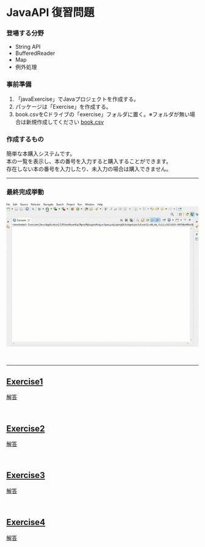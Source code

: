 # JavaAPI 復習問題

### 登場する分野
* String API
* BufferedReader
* Map
* 例外処理

### 事前準備
1. 「javaExercise」でJavaプロジェクトを作成する。
1. パッケージは「Exercise」を作成する。
1. book.csvをCドライブの「exercise」フォルダに置く。※フォルダが無い場合は新規作成してください
[book.csv](/book.csv)

### 作成するもの
簡単な本購入システムです。  
本の一覧を表示し、本の番号を入力すると購入することができます。  
存在しない本の番号を入力したり、未入力の場合は購入できません。

***
### 最終完成挙動
![完成挙動](img/finish.gif)

<br>

***

## [Exercise1](exercise1.md)
[解答](src/Exercise1.java)

<br>

## [Exercise2](exercise2.md)
[解答](src/Execvise2.java)

<br>

## [Exercise3](exercise3.md)
[解答](src/Exercise3.java)

<br>

## [Exercise4](exercise4.md)
[解答](src/Exercise4.java)
